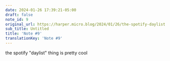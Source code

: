 ```yaml
---
date: 2024-01-26 17:39:21-05:00
draft: false
note_id: 9
original_url: https://harper.micro.blog/2024/01/26/the-spotify-daylist.html
sub_title: Untitled
title: 'Note #9'
translationKey: 'Note #9'
---
```


the spotify "daylist" thing is pretty cool